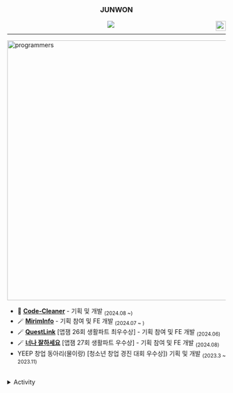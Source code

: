 <div align="center">
  
  ### JUNWON
  
  <img align="right" width="23" src="https://github.com/seondal/seondal/assets/75469131/f3735e2a-2fb1-4e7f-bbea-81f5698213b0" />

  <a href="https://velog.io/@jw_308/about"><img src="https://img.shields.io/badge/seondal.log-3DDC84?style=badge&logo=Velog&logoColor=white"/>

  ---

</div>

<a href="https://solved.ac/nck90">
    <img width="600" alt="programmers" src="https://github.com/user-attachments/assets/c2293764-a2af-4d10-a097-16df8061020f">
</a>

- 🎤 [**Code-Cleaner**](https://github.com/nck90/Code-Cleaner) - 기획 및 개발 <sub>(2024.08 ~)</sub>
- 🪄 [**MirimInfo**](https://github.com/nck90/MirimInfo) - 기획 참여 및 FE 개발 <sub>(2024.07 ~ )</sub>
- 🪄 [**QuestLink**]() [앱잼 26회 생활파트 최우수상] - 기획 참여 및 FE 개발 <sub>(2024.06)</sub>
- 🪄 [**너나 잘하세요**](https://github.com/orgs/sjskwkfgotpdy/repositories) [앱잼 27회 생활파트 우수상] - 기획 참여 및 FE 개발 <sub>(2024.08)</sub>
- YEEP 창업 동아리(물이랑) [청소년 창업 경진 대회 우수상]) 기획 및 개발 <sub>(2023.3 ~ 2023.11)</sub>

<br/>

<details>
<summary>Activity</summary>
<div markdown="1">

|기간|활동|이력|
|:-:|-:|:-|
|<sub>2024.02 ~ </sub> | 앱잼 27회 생활파트 기획 및 개발 | 우수상 |
|<sub>2024.02 ~ 24.07</sub> |앱잼 26회 생활파트 기획 및 개발 | 최우수상 |
|<sub>2023.09 ~ 24.07</sub>| 서울 공공데이터 활용 경진대회 | 최우수상 |
|<sub>2023.09 ~ 24.07</sub>| 환경데이터 활용 경진대회 | 우수상 |
|<sub>2023.09 ~ 24.07</sub>|  | 최우수상 |
|<sub>2023.09 ~ 24.07</sub>| 서울 공공데이터 활용 경진대회 | 최우수상 |
|<sub>2023.07 ~ 23.08</sub>| 서대문구 중등연합 IT 창업동아리 KOS | 1기 회장 |
|<sub>2023.07 ~ 23.08</sub>| 교내 정보보안 동아리 E-COPS | 1기 회장 |
|<sub>2022.09 ~ 23.02</sub>| MAS 전공동아리 | 16기 프론트 |
|<sub>2022.09 ~ 23.02</sub>| 교내 프로그래밍 동아리 **I-Programming** | 1기 회장 |
|<sub>2021.09 ~ 22.02</sub>| u300 창업대회 | 준결선 |
|<sub>2021.09 ~ 22.07</sub>| INCHANG Developer club| 1기 회장  |
|<sub>2021.03 ~ 21.12</sub>| YEEP 청소년 창업 경진대회 | 우수상 |


</div>
</details>
